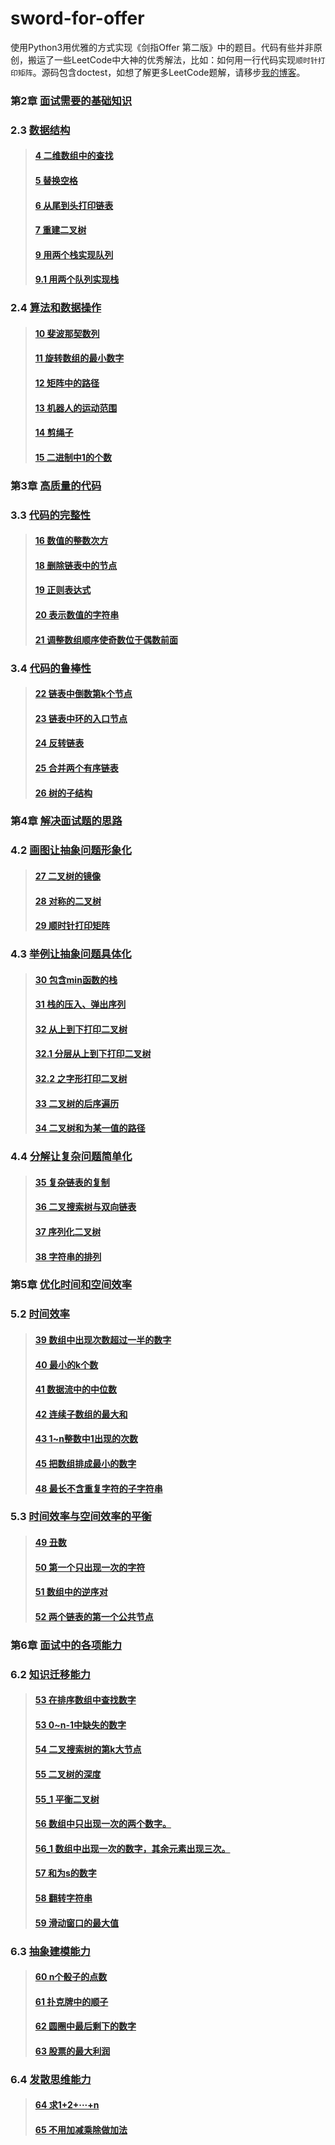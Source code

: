 # sword-for-offer
使用Python3用优雅的方式实现《剑指Offer 第二版》中的题目。代码有些并非原创，搬运了一些LeetCode中大神的优秀解法，比如：如何用一行代码实现`顺时针打印矩阵`。源码包含doctest，如想了解更多LeetCode题解，请移步[我的博客](https://darktiantian.github.io/%E5%89%91%E6%8C%87Offer/)。

### 第2章 [面试需要的基础知识](/chapter_2)

### 2.3 [数据结构](/chapter_2/section_3)
> #### [4 二维数组中的查找](/chapter_2/section_3#4-二维数组中的查找)
> #### [5 替换空格](/chapter_2/section_3#5-替换空格)
> #### [6 从尾到头打印链表](/chapter_2/section_3#6-从尾到头打印链表)
> #### [7 重建二叉树](/chapter_2/section_3#7-重建二叉树)
> #### [9 用两个栈实现队列](/chapter_2/section_3#9-用两个栈实现队列)
> #### [9.1 用两个队列实现栈](/chapter_2/section_3#9_1-用两个队列实现栈)

### 2.4 [算法和数据操作](/chapter_2/section_4)
> #### [10 斐波那契数列](/chapter_2/section_4#10-斐波那契数列)
> #### [11 旋转数组的最小数字](/chapter_2/section_4#11-旋转数组的最小数字)
> #### [12 矩阵中的路径](/chapter_2/section_4#12-矩阵中的路径)
> #### [13 机器人的运动范围](/chapter_2/section_4#13-机器人的运动范围)
> #### [14 剪绳子](/chapter_2/section_4#14-剪绳子)
> #### [15 二进制中1的个数](/chapter_2/section_4#15-二进制中1的个数)

### 第3章 [高质量的代码](/chapter_3)

### 3.3 [代码的完整性](/chapter_3/section_3)
> #### [16 数值的整数次方](/chapter_3/section_3#16-数值的整数次方)
> #### [18 删除链表中的节点](/chapter_3/section_3#18-删除链表中的节点)
> #### [19 正则表达式](/chapter_3/section_3#19-正则表达式)
> #### [20 表示数值的字符串](/chapter_3/section_3#20-表示数值的字符串)
> #### [21 调整数组顺序使奇数位于偶数前面](/chapter_3/section_3#21-调整数组顺序使奇数位于偶数前面)

### 3.4 [代码的鲁棒性](/chapter_3/section_4)
> #### [22 链表中倒数第k个节点](/chapter_3/section_4#22-链表中倒数第k个节点)
> #### [23 链表中环的入口节点](/chapter_3/section_4#23-链表中环的入口节点)
> #### [24 反转链表](/chapter_3/section_4#24-反转链表)
> #### [25 合并两个有序链表](/chapter_3/section_4#25-合并两个有序链表)
> #### [26 树的子结构](/chapter_3/section_4#26-树的子结构)

### 第4章 [解决面试题的思路](/chapter_4)

### 4.2 [画图让抽象问题形象化](/chapter_4/section_2)
> #### [27 二叉树的镜像](/chapter_4/section_2#27-二叉树的镜像)
> #### [28 对称的二叉树](/chapter_4/section_2#28-对称的二叉树)
> #### [29 顺时针打印矩阵](/chapter_4/section_2#29-顺时针打印矩阵)

### 4.3 [举例让抽象问题具体化](/chapter_4/section_3)
> #### [30 包含min函数的栈](/chapter_4/section_3#30-包含min函数的栈)
> #### [31 栈的压入、弹出序列](/chapter_4/section_3#31-栈的压入、弹出序列)
> #### [32 从上到下打印二叉树](/chapter_4/section_3#32-从上到下打印二叉树)
> #### [32.1 分层从上到下打印二叉树](/chapter_4/section_3#32_1-分层从上到下打印二叉树)
> #### [32.2 之字形打印二叉树](/chapter_4/section_3#32_2-之字形打印二叉树)
> #### [33 二叉树的后序遍历](/chapter_4/section_3#33-二叉树的后序遍历)
> #### [34 二叉树和为某一值的路径](/chapter_4/section_3#34-二叉树和为某一值的路径)

### 4.4 [分解让复杂问题简单化](/chapter_4/section_4)
> #### [35 复杂链表的复制](/chapter_4/section_4#35-复杂链表的复制)
> #### [36 二叉搜索树与双向链表](/chapter_4/section_4#36-二叉搜索树与双向链表)
> #### [37 序列化二叉树](/chapter_4/section_4#37-序列化二叉树)
> #### [38 字符串的排列](/chapter_4/section_4#38-字符串的排列)

### 第5章 [优化时间和空间效率](/chapter_5)

### 5.2 [时间效率](/chapter_5/section_2)
> #### [39 数组中出现次数超过一半的数字](/chapter_5/section_2#39-数组中出现次数超过一半的数字)
> #### [40 最小的k个数](/chapter_5/section_2#40-最小的k个数)
> #### [41 数据流中的中位数](/chapter_5/section_2#41-数据流中的中位数)
> #### [42 连续子数组的最大和](/chapter_5/section_2#42-连续子数组的最大和)
> #### [43 1~n整数中1出现的次数](/chapter_5/section_2#43-1~n整数中1出现的次数)
> #### [45 把数组排成最小的数字](/chapter_5/section_2#45-把数组排成最小的数字)
> #### [48 最长不含重复字符的子字符串](/chapter_5/section_2#48-最长不含重复字符的子字符串)

### 5.3 [时间效率与空间效率的平衡](/chapter_5/section_3)
> #### [49 丑数](/chapter_5/section_3#49-丑数)
> #### [50 第一个只出现一次的字符](/chapter_5/section_3#50-第一个只出现一次的字符)
> #### [51 数组中的逆序对](/chapter_5/section_3#51-数组中的逆序对)
> #### [52 两个链表的第一个公共节点](/chapter_5/section_3#52-两个链表的第一个公共节点)

### 第6章 [面试中的各项能力](/chapter_6)

### 6.2 [知识迁移能力](/chapter_6/section_3)
> #### [53 在排序数组中查找数字](/chapter_6/section_3#53-在排序数组中查找数字)
> #### [53 0~n-1中缺失的数字](/chapter_6/section_3#53-0~n-1中缺失的数字)
> #### [54 二叉搜索树的第k大节点](/chapter_6/section_3#54-二叉搜索树的第k大节点)
> #### [55 二叉树的深度](/chapter_6/section_3#55-二叉树的深度)
> #### [55_1 平衡二叉树](/chapter_6/section_3#55_1-平衡二叉树)
> #### [56 数组中只出现一次的两个数字。](/chapter_6/section_3#56-数组中只出现一次的两个数字。)
> #### [56_1 数组中出现一次的数字，其余元素出现三次。](/chapter_6/section_3#56_1-数组中出现一次的数字，其余元素出现三次。)
> #### [57 和为s的数字](/chapter_6/section_3#57-和为s的数字)
> #### [58 翻转字符串](/chapter_6/section_3#58-翻转字符串)
> #### [59 滑动窗口的最大值](/chapter_6/section_3#59-滑动窗口的最大值)

### 6.3 [抽象建模能力](/chapter_6/section_4)
> #### [60 n个骰子的点数](/chapter_6/section_4#60-n个骰子的点数)
> #### [61 扑克牌中的顺子](/chapter_6/section_4#61-扑克牌中的顺子)
> #### [62 圆圈中最后剩下的数字](/chapter_6/section_4#62-圆圈中最后剩下的数字)
> #### [63 股票的最大利润](/chapter_6/section_4#63-股票的最大利润)

### 6.4 [发散思维能力](/chapter_6/section_5)
> #### [64 求1+2+···+n](/chapter_6/section_5#64-求1+2+···+n)
> #### [65 不用加减乘除做加法](/chapter_6/section_5#65-不用加减乘除做加法)
